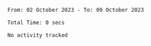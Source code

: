 <!--START_SECTION:waka-->

```txt
From: 02 October 2023 - To: 09 October 2023

Total Time: 0 secs

No activity tracked
```

<!--END_SECTION:waka-->
